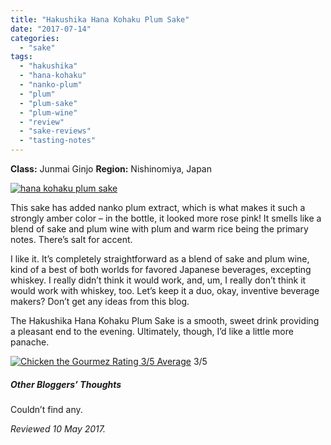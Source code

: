 ```yaml
---
title: "Hakushika Hana Kohaku Plum Sake"
date: "2017-07-14"
categories:
  - "sake"
tags:
  - "hakushika"
  - "hana-kohaku"
  - "nanko-plum"
  - "plum"
  - "plum-sake"
  - "plum-wine"
  - "review"
  - "sake-reviews"
  - "tasting-notes"
---
```


**Class:** Junmai Ginjo
**Region:** Nishinomiya, Japan

[![hana kohaku plum sake](http://s3.amazonaws.com/thegourmez-wpmedia/2017/07/hana-kohaku-500x333.jpg)](http://s3.amazonaws.com/thegourmez-wpmedia/2017/07/hana-kohaku.jpg)

This sake has added nanko plum extract, which is what makes it such a strongly amber color – in the bottle, it looked more rose pink! It smells like a blend of sake and plum wine with plum and warm rice being the primary notes. There’s salt for accent.

I like it. It’s completely straightforward as a blend of sake and plum wine, kind of a best of both worlds for favored Japanese beverages, excepting whiskey. I really didn’t think it would work, and, um, I really don’t think it would work with whiskey, too. Let’s keep it a duo, okay, inventive beverage makers? Don’t get any ideas from this blog.

The Hakushika Hana Kohaku Plum Sake is a smooth, sweet drink providing a pleasant end to the evening. Ultimately, though, I’d like a little more panache.




<div class="caption">

[![Chicken the Gourmez Rating 3/5 Average](http://s3.amazonaws.com/thegourmez-wpmedia/2009/02/rating_chicken11.gif)](http://s3.amazonaws.com/thegourmez-wpmedia/2009/02/rating_chicken11.gif) 3/5</div>


##### Other Bloggers’ Thoughts

Couldn’t find any.

_Reviewed 10 May 2017._
